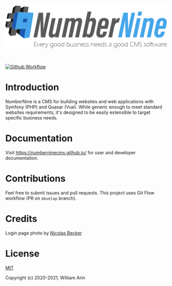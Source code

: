 ![NumberNine Logo](./assets/images/NumberNine512_slogan.png)

<br>

[![Github Workflow](https://github.com/numberninecms/cms/workflows/CI/badge.svg)](https://github.com/numberninecms/cms/actions)

# Introduction

NumberNine is a CMS for building websites and web applications with Symfony (PHP) and Quasar (Vue).
While generic enough to meet standard websites requirements, it's designed to be easily extensible to target specific business needs.

# Documentation
Visit https://numberninecms.github.io/ for user and developer documentation.

# Contributions
Feel free to submit issues and pull requests.
This project uses Git Flow workflow (PR on `develop` branch).

# Credits
Login page photo by [Nicolas Becker](https://www.pexels.com/photo/stack-of-stones-in-dry-valley-5530229/)

# License
[MIT](LICENSE)

Copyright (c) 2020-2021, William Arin

